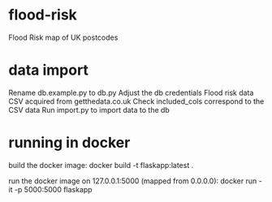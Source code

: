 # flood-risk
Flood Risk map of UK postcodes

# data import
Rename db.example.py to db.py
Adjust the db credentials
Flood risk data CSV acquired from getthedata.co.uk
Check included_cols correspond to the CSV data
Run import.py to import data to the db

# running in docker
build the docker image:
docker build -t flaskapp:latest .

run the docker image on 127.0.0.1:5000 (mapped from 0.0.0.0):
docker run -it -p 5000:5000 flaskapp

